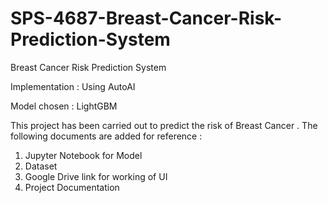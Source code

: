 # SPS-4687-Breast-Cancer-Risk-Prediction-System
Breast Cancer Risk Prediction System 

Implementation : Using AutoAI

Model chosen : LightGBM

This project has been carried out to predict the risk of Breast Cancer .
The following documents are added for reference :
1) Jupyter Notebook for Model
2) Dataset
3) Google Drive link for working of UI
4) Project Documentation


